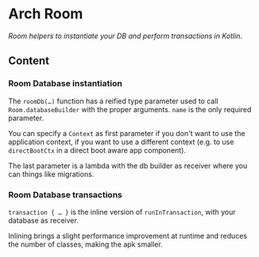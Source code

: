 # Arch Room

*Room helpers to instantiate your DB and perform transactions in Kotlin.*

## Content

### Room Database instantiation

The `roomDb(…)` function has a reified type parameter used to call
`Room.databaseBuilder` with the proper arguments. `name` is the only
required parameter.

You can specify a `Context` as first parameter if you don't want to use the
application context, if you want to use a different context (e.g. to use
`directBootCtx` in a direct boot aware app component).

The last parameter is a lambda with the db builder as receiver where you
can things like migrations.

### Room Database transactions

`transaction { … }` is the inline version of `runInTransaction`, with your
database as receiver.

Inlining brings a slight performance improvement at runtime and reduces the
number of classes, making the apk smaller.
